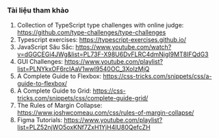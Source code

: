 ### Tài liệu tham khảo

1. Collection of TypeScript type challenges with online judge: https://github.com/type-challenges/type-challenges
2. Typescript exercises: https://typescript-exercises.github.io/
3. JavaScript Sâu Sắc: https://www.youtube.com/watch?v=dGGCEGi4JWg&list=PL73F-X98U6DvFLRC4dmNjgI9MT8IFQdG3
4. GUI Challenges: https://www.youtube.com/playlist?list=PLNYkxOF6rcIAaV1wwI9540OC_3XoIzMjQ
5. A Complete Guide to Flexbox: https://css-tricks.com/snippets/css/a-guide-to-flexbox/
6. A Complete Guide to Grid: https://css-tricks.com/snippets/css/complete-guide-grid/
7. The Rules of Margin Collapse: https://www.joshwcomeau.com/css/rules-of-margin-collapse/
8. Figma Tutorials: https://www.youtube.com/playlist?list=PLZ52njWO5oxKNf7ZxH1YjH4lU80QefcZH
